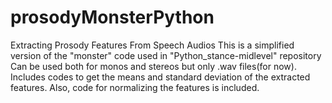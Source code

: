 # prosodyMonsterPython
Extracting Prosody Features From Speech Audios
This is a simplified version of the "monster" code used in "Python_stance-midlevel" repository
Can be used both for monos and stereos but only .wav files(for now).
Includes codes to get the means and standard deviation of the extracted features.
Also, code for normalizing the features is included.
